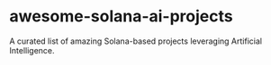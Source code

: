 # awesome-solana-ai-projects
A curated list of amazing Solana-based projects leveraging Artificial Intelligence.
